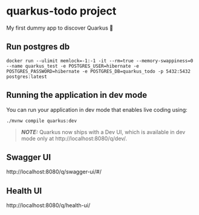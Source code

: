 # quarkus-todo project

My first dummy app to discover Quarkus 🎉

## Run postgres db

```
docker run --ulimit memlock=-1:-1 -it --rm=true --memory-swappiness=0 --name quarkus_test -e POSTGRES_USER=hibernate -e POSTGRES_PASSWORD=hibernate -e POSTGRES_DB=quarkus_todo -p 5432:5432 postgres:latest
```

## Running the application in dev mode

You can run your application in dev mode that enables live coding using:
```shell script
./mvnw compile quarkus:dev
```

> **_NOTE:_**  Quarkus now ships with a Dev UI, which is available in dev mode only at http://localhost:8080/q/dev/.

## Swagger UI

http://localhost:8080/q/swagger-ui/#/

## Health UI

http://localhost:8080/q/health-ui/

